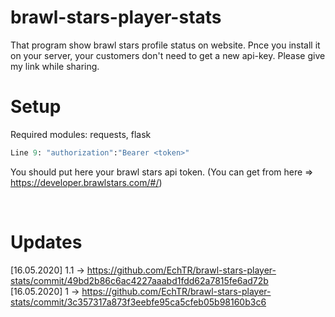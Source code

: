 # brawl-stars-player-stats
That program show brawl stars profile status on website. Pnce you install it on your server, your customers don't need to get a new api-key.
Please give my link while sharing.

# Setup

Required modules: requests, flask
```python
Line 9: "authorization":"Bearer <token>"
```
You should put here your brawl stars api token. (You can get from here => https://developer.brawlstars.com/#/)

<br>

# Updates

[16.05.2020] 1.1 -> https://github.com/EchTR/brawl-stars-player-stats/commit/49bd2b86c6ac4227aaabd1fdd62a7815fe6ad72b
<br>
[16.05.2020] 1 -> https://github.com/EchTR/brawl-stars-player-stats/commit/3c357317a873f3eebfe95ca5cfeb05b98160b3c6 
